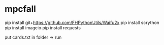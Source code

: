 # mpcfall

pip install git+https://github.com/FHPythonUtils/Waifu2x
pip install scrython
pip install imageio
pip install requests

put cards.txt in folder -> run